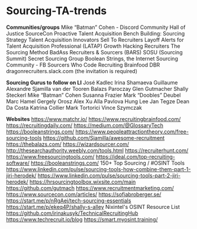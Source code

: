 # Sourcing-TA-trends

**Communities/groups**
Mike “Batman” Cohen - Discord Community Hall of Justice 
SourceCon
Proactive Talent Acquisition Bench Building: Sourcing Strategy
Talent Acquisition Innovators
Sell To Recruiters
Layoff Alerts for Talent Acquisition Professional (LATAP)
Growth Hacking Recruiters
The Sourcing Method
BadAss Recruiters & Sourcers (BARS)
SOSU (Sourcing Summit)
Secret Sourcing Group
Boolean Strings, the Internet Sourcing Community - FB
Sourcers Who Code
Recruiting Brainfood
DBR dragonrecruiters.slack.com (the invitation is required)

**Sourcing Gurus to follow on LI**
José Kadlec
Irina Shamaeva
Guillaume Alexandre 
Sjamilla van der Tooren
Balazs Paroczay
Glen Gutmacher
Shally Steckerl
Mike “Batman” Cohen
Susanna Frazier 
Mark “Doobles” Deubel
Marc Hamel
Gergely Orosz
Alex Xu 
Alla Pavlova
Hung Lee
Jan Tegze 
Dean Da Costa 
Katrina Collier
Mark Tortorici
Vince Szymczak

**Websites**
https://www.matchr.io/
https://www.recruitingbrainfood.com/
https://recruitingdaily.com/
https://medium.com/@GlossaryTech
https://booleanstrings.com/
https://www.peopleattractiontheory.com/free-sourcing-tools
https://github.com/Sjamilla/awesome-recruitment
https://thebalazs.com/
https://wizardsourcer.com/
http://thesearchauthority.weebly.com/tools.html
https://recruiterhunt.com/
https://www.freesourcingtools.com/
https://ideal.com/top-recruiting-software/
https://booleanstrings.com/
150+ Top Sourcing / #OSINT Tools
https://www.linkedin.com/pulse/sourcing-tools-how-combine-them-part-1-jiri-herodek/
https://www.linkedin.com/pulse/sourcing-tools-part-2-jiri-herodek/
https://hrsourcingtoolbox.wixsite.com/main
https://github.com/gutmach
https://www.recruitmentmarketing.com/
https://www.sourcecon.com/articles/
https://sofiabroberger.se/
https://start.me/p/nRgAej/tech-sourcing-essentials
https://start.me/p/ekeq4P/shally-s-alley
Nixintel's OSINT Resource List
https://github.com/irinakusyk/TechnicalRecruitingHub
https://www.techrecruit.io/blog
https://smart.myosint.training/
